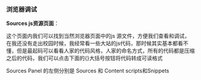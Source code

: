 ### 浏览器调试

**Sources js资源页面**：

这个页面内我们可以找到当然浏览器页面中的js 源文件，方便我们查看和调试，在我还没有走出校园时候，我经常看一些大站的js代码，那时候其实基本都看不懂，但是最起码可以看看人家的代码风格，人家的命名方式，所有的代码都是压缩之后的代码，我们可以点击下面的{}大括号按钮将代码转成可读格式

Sources Panel 的左侧分别是 Sources 和 Content scripts和Snippets
